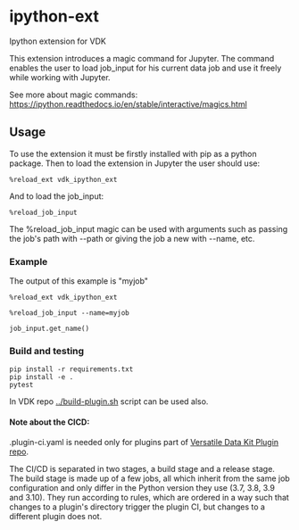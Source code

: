 # ipython-ext

Ipython extension for VDK

This extension introduces a magic command for Jupyter. 
The command enables the user to load job_input for his current data job and use it freely while working with Jupyter.

See more about magic commands: https://ipython.readthedocs.io/en/stable/interactive/magics.html


## Usage
To use the extension it must be firstly installed with pip as a python package.
Then to load the extension in Jupyter the user should use:
```
%reload_ext vdk_ipython_ext
```
And to load the job_input:
```
%reload_job_input
```
The %reload_job_input magic can be used with arguments such as passing the job's path with --path 
or giving the job a new with --name, etc.

### Example
The output of this example is "myjob"
```
%reload_ext vdk_ipython_ext

%reload_job_input --name=myjob

job_input.get_name()
```

### Build and testing

```
pip install -r requirements.txt
pip install -e .
pytest
```

In VDK repo [../build-plugin.sh](https://github.com/vmware/versatile-data-kit/tree/main/projects/vdk-plugins/build-plugin.sh) script can be used also.


#### Note about the CICD:

.plugin-ci.yaml is needed only for plugins part of [Versatile Data Kit Plugin repo](https://github.com/vmware/versatile-data-kit/tree/main/projects/vdk-plugins).

The CI/CD is separated in two stages, a build stage and a release stage.
The build stage is made up of a few jobs, all which inherit from the same
job configuration and only differ in the Python version they use (3.7, 3.8, 3.9 and 3.10).
They run according to rules, which are ordered in a way such that changes to a
plugin's directory trigger the plugin CI, but changes to a different plugin does not.